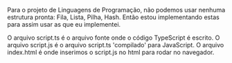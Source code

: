 Para o projeto de Linguagens de Programação, não podemos usar nenhuma estrutura pronta: Fila, Lista, Pilha, Hash.
Então estou implementando estas para assim usar as que eu implementei.

O arquivo script.ts é o arquivo fonte onde o código TypeScript é escrito.
O arquivo script.js é o arquivo script.ts 'compilado' para JavaScript.
O arquivo index.html é onde inserimos o script.js no html para rodar no navegador.
